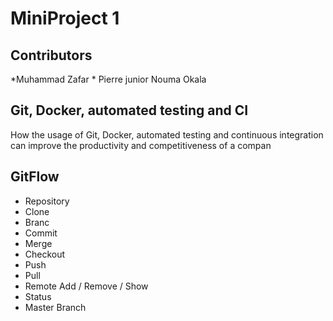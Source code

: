 # MiniProject 1


## Contributors
*Muhammad Zafar * Pierre junior Nouma Okala


## Git, Docker, automated testing and CI
How the usage of Git, Docker, automated testing and continuous integration can improve the productivity and competitiveness of a compan


## GitFlow
* Repository
* Clone
* Branc
* Commit
* Merge
* Checkout
* Push
* Pull 
* Remote Add / Remove / Show
* Status
* Master Branch	
